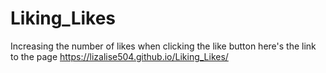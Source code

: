 # Liking_Likes

Increasing the number of likes when clicking the like button here's the link to the page https://lizalise504.github.io/Liking_Likes/
